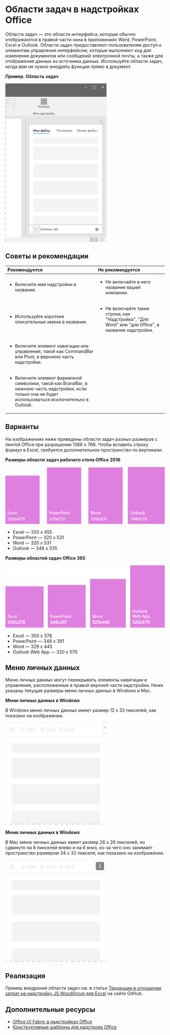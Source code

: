 # <a name="task-panes-in-office-add-ins"></a>Области задач в надстройках Office
 
Области задач — это области интерфейса, которые обычно отображаются в правой части окна в приложениях Word, PowerPoint, Excel и Outlook. Области задач предоставляют пользователям доступ к элементам управления интерфейсом, которые выполняют код для изменения документов или сообщений электронной почты, а также для отображения данных из источника данных. Используйте области задач, когда вам не нужно внедрять функции прямо в документ.

**Пример. Область задач**

![Изображение с типичным макетом области задач](../images/overview_withApp_taskPane.png)

## <a name="best-practices"></a>Советы и рекомендации

|**Рекомендуется**|**Не рекомендуется**|
|:-----|:--------|
|<ul><li>Включите имя надстройки в название.</li></ul>|<ul><li>Не включайте в него название вашей компании.</li></ul>|
|<ul><li>Используйте короткие описательные имена в названии.</li></ul>|<ul><li>Не включайте такие строки, как "Надстройка", "Для Word" или "для Office", в название надстройки.</li></ul>|
|<ul><li>Включите элемент навигации или управления, такой как CommandBar или Pivot, в верхнюю часть надстройки.</li></ul>||
|<ul><li>Включите элемент фирменной символики, такой как BrandBar, в нижнюю часть надстройки, если только она не будет использоваться исключительно в Outlook.</li></ul>||


## <a name="variants"></a>Варианты

На изображениях ниже приведены области задач разных размеров с лентой Office при разрешении 1366 x 768. Чтобы вставить строку формул в Excel, требуется дополнительное пространство по вертикали.  

**Размеры области задач рабочего стола Office 2016**

![Изображение с областями задач на рабочем столе различных размеров при разрешении 1366 x 768](../images/addinTaskpaneSizes_desktop.png)

- Excel — 320 x 455
- PowerPoint — 320 x 531
- Word — 320 x 531
- Outlook — 348 x 535

**Размеры областей задач Office 365**

![Изображение с областями задач на рабочем столе различных размеров при разрешении 1366 x 768](../images/addinTaskpaneSizes_online.png)

- Excel — 350 x 378
- PowerPoint — 348 x 391
- Word — 329 x 445
- Outlook Web App — 320 x 570

## <a name="personality-menu"></a>Меню личных данных

Меню личных данных могут перекрывать элементы навигации и управления, расположенные в правой верхней части надстройки. Ниже указаны текущие размеры меню личных данных в Windows и Mac.

**Меню личных данных в Windows**

В Windows меню личных данных имеет размер 12 x 32 пикселей, как показано на изображении.

![Изображение меню личных данных на рабочем столе Windows](../images/personalityMenu_Win.png)

**Меню личных данных в Windows**

В Mac меню личных данных имеет размер 26 x 26 пикселей, но сдвинуто на 8 пикселей влево и на 6 вниз, из-за чего оно занимает пространство размером 34 x 32 пикселя, как показано на изображении.

![Изображение меню личных данных на рабочем столе Mac](../images/personalityMenu_Mac.png)

## <a name="implementation"></a>Реализация

Пример внедрения области задач см. в статье [Тенденции в отношении затрат на надстройку JS WoodGrove для Excel](https://github.com/OfficeDev/Excel-Add-in-WoodGrove-Expense-Trends) на сайте GitHub. 


## <a name="additional-resources"></a>Дополнительные ресурсы

- [Office UI Fabric в надстройках Office](office-ui-fabric.md) 
- [Конструктивные шаблоны для надстроек Office](https://github.com/OfficeDev/Office-Add-in-UX-Design-Patterns-Code)


